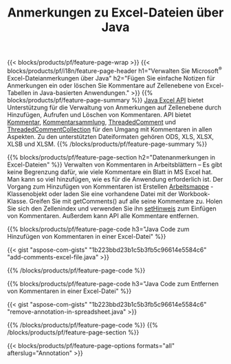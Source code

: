 ﻿---
title: Anmerkungen zu Excel-Dateien über Java
url: /de/java/annotation/
description: Hinzufügen oder Entfernen von Datenanmerkungen von Excel- und OpenOffice-Tabellen mit der Java-Bibliothek.
---
{{< blocks/products/pf/feature-page-wrap >}}
{{< blocks/products/pf/i18n/feature-page-header h1="Verwalten Sie Microsoft<sup>&reg;</sup> Excel-Dateianmerkungen über Java" h2="Fügen Sie einfache Notizen für Anmerkungen ein oder löschen Sie Kommentare auf Zellenebene von Excel-Tabellen in Java-basierten Anwendungen." >}}
{{% blocks/products/pf/feature-page-summary %}}
[Java Excel API](/cells/java/) bietet Unterstützung für die Verwaltung von Anmerkungen auf Zellenebene durch Hinzufügen, Aufrufen und Löschen von Kommentaren. API bietet [Kommentar](https://reference.aspose.com/cells/java/com.aspose.cells/Comment), [Kommentarsammlung](https://reference.aspose.com/cells/java/com.aspose.cells/CommentCollection), [ThreadedComment](https://reference.aspose.com/cells/java/com.aspose.cells/ThreadedComment) und [ThreadedCommentCollection](https://reference.aspose.com/cells/java/com.aspose.cells/ThreadedCommentCollection) für den Umgang mit Kommentaren in allen Aspekten.
Zu den unterstützten Dateiformaten gehören ODS, XLS, XLSX, XLSB und XLSM.
{{% /blocks/products/pf/feature-page-summary %}}

{{% blocks/products/pf/feature-page-section h2="Datenanmerkungen in Excel-Dateien" %}}
Verwalten von Kommentaren in Arbeitsblättern – Es gibt keine Begrenzung dafür, wie viele Kommentare ein Blatt in MS Excel hat. Man kann so viel hinzufügen, wie es für die Anwendung erforderlich ist. Der Vorgang zum Hinzufügen von Kommentaren ist Erstellen [Arbeitsmappe](https://reference.aspose.com/cells/java/com.aspose.cells/Workbook) -Klassenobjekt oder laden Sie eine vorhandene Datei mit der Workbook-Klasse. Greifen Sie mit getComments() auf alle seine Kommentare zu. Holen Sie sich den Zellenindex und verwenden Sie ihn [setHinweis](https://reference.aspose.com/cells/java/com.aspose.cells/comment#Note) zum Einfügen von Kommentaren. Außerdem kann API alle Kommentare entfernen. 

{{% blocks/products/pf/feature-page-code h3="Java Code zum Hinzufügen von Kommentaren in einer Excel-Datei" %}}

{{< gist "aspose-com-gists" "1b223bbd23b1c5b3fb5c96614e5584c6" "add-comments-excel-file.java" >}}

{{% /blocks/products/pf/feature-page-code %}}

{{% blocks/products/pf/feature-page-code h3="Java Code zum Entfernen von Kommentaren in einer Excel-Datei" %}}

{{< gist "aspose-com-gists" "1b223bbd23b1c5b3fb5c96614e5584c6" "remove-annotation-in-spreadsheet.java" >}}

{{% /blocks/products/pf/feature-page-code %}}
{{% /blocks/products/pf/feature-page-section %}}

{{< blocks/products/pf/feature-page-options formats="all" afterslug="Annotation" >}}